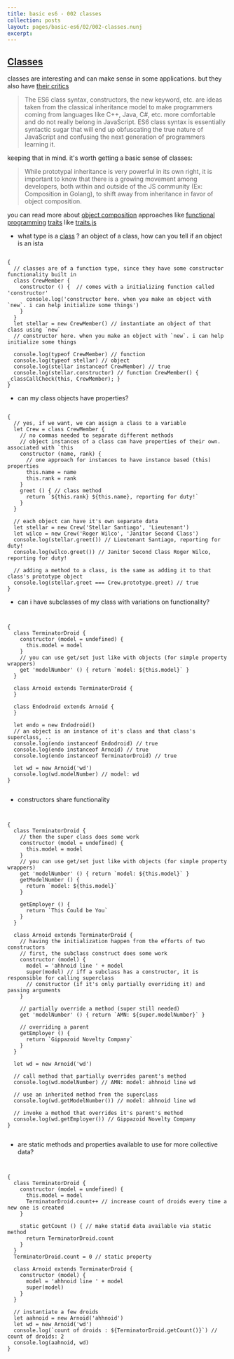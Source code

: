 ```yaml
---
title: basic es6 - 002 classes
collection: posts
layout: pages/basic-es6/02/002-classes.nunj
excerpt:
---
```


[Classes](https://developer.mozilla.org/en-US/docs/Web/JavaScript/Reference/Classes)
-------

classes are interesting and can make  sense in some applications. but they also have [their critics](https://github.com/joshburgess/not-awesome-es6-classes)

> The ES6 class syntax, constructors, the new keyword, etc. are ideas taken from the classical inheritance model to make programmers coming from languages like C++, Java, C#, etc. more comfortable and do not really belong in JavaScript. ES6 class syntax is essentially syntactic sugar that will end up obfuscating the true nature of JavaScript and confusing the next generation of programmers learning it.

keeping that in mind. it's worth getting a basic sense of classes:

> While prototypal inheritance is very powerful in its own right, it is important to know that there is a growing movement among developers, both within and outside of the JS community (Ex: Composition in Golang), to shift away from inheritance in favor of object composition.

you can read more about [object composition](https://medium.com/@dan_abramov/mixins-are-dead-long-live-higher-order-components-94a0d2f9e750) approaches like [functional programming](http://blog.ricardofilipe.com/post/javascript-composition-for-dummies) [traits](https://www.barbarianmeetscoding.com/blog/2016/01/04/safer-javascript-object-composition-with-traits-and-traits-dot-js/) like [traits.js](https://github.com/traitsjs/traits.js)  

* what type is a [class](https://googlechrome.github.io/samples/classes-es6/) ? an object of a class, how can you tell if an object is an ista

<pre><code class="language-js">
{
  // classes are of a function type, since they have some constructor functionality built in
  class CrewMember {
    constructor () {  // comes with a initializing function called 'constructor'
      console.log('constructor here. when you make an object with `new`. i can help initialize some things')
    }
  }
  let stellar = new CrewMember() // instantiate an object of that class using `new`
  // constructor here. when you make an object with `new`. i can help initialize some things

  console.log(typeof CrewMember) // function
  console.log(typeof stellar) // object
  console.log(stellar instanceof CrewMember) // true
  console.log(stellar.constructor) // function CrewMember() { _classCallCheck(this, CrewMember); }
}
</code></pre>

* can my class objects have properties?

<pre><code class="language-js">
{
  // yes, if we want, we can assign a class to a variable
  let Crew = class CrewMember {
    // no commas needed to separate different methods
    // object instances of a class can have properties of their own. associated with `this
    constructor (name, rank) {
      // one approach for instances to have instance based (this) properties
      this.name = name
      this.rank = rank
    }
    greet () { // class method
      return `${this.rank} ${this.name}, reporting for duty!`
    }
  }

  // each object can have it's own separate data
  let stellar = new Crew('Stellar Santiago', 'Lieutenant')
  let wilco = new Crew('Roger Wilco', 'Janitor Second Class')
  console.log(stellar.greet()) // Lieutenant Santiago, reporting for duty!
  console.log(wilco.greet()) // Janitor Second Class Roger Wilco, reporting for duty!

  // adding a method to a class, is the same as adding it to that class's prototype object
  console.log(stellar.greet === Crew.prototype.greet) // true
}
</code></pre>

* can i have subclasses of my class with variations on functionality?

<pre><code class="language-js">

{
  class TerminatorDroid {
    constructor (model = undefined) {
      this.model = model
    }
    // you can use get/set just like with objects (for simple property wrappers)
    get 'modelNumber' () { return `model: ${this.model}` }
  }

  class Arnoid extends TerminatorDroid {
  }

  class Endodroid extends Arnoid {
  }

  let endo = new Endodroid()
  // an object is an instance of it's class and that class's superclass, ..
  console.log(endo instanceof Endodroid) // true
  console.log(endo instanceof Arnoid) // true
  console.log(endo instanceof TerminatorDroid) // true

  let wd = new Arnoid('wd')
  console.log(wd.modelNumber) // model: wd
}

</code></pre>

* constructors share functionality

<pre><code class="language-js">

{
  class TerminatorDroid {
    // then the super class does some work
    constructor (model = undefined) {
      this.model = model
    }
    // you can use get/set just like with objects (for simple property wrappers)
    get 'modelNumber' () { return `model: ${this.model}` }
    getModelNumber () {
      return `model: ${this.model}`
    }

    getEmployer () {
      return `This Could be You`
    }
  }

  class Arnoid extends TerminatorDroid {
    // having the initialization happen from the efforts of two constructors
    // first, the subclass construct does some work
    constructor (model) {
      model = 'ahhnoid line ' + model
      super(model) // iff a subclass has a constructor, it is responsible for calling superclass
      // constructor (if it's only partially overriding it) and passing arguments
    }

    // partially override a method (super still needed)
    get 'modelNumber' () { return `AMN: ${super.modelNumber}` }

    // overriding a parent
    getEmployer () {
      return `Gippazoid Novelty Company`
    }
  }

  let wd = new Arnoid('wd')

  // call method that partially overrides parent's method
  console.log(wd.modelNumber) // AMN: model: ahhnoid line wd

  // use an inherited method from the superclass
  console.log(wd.getModelNumber()) // model: ahhnoid line wd

  // invoke a method that overrides it's parent's method
  console.log(wd.getEmployer()) // Gippazoid Novelty Company
}

</code></pre>

* are static methods and properties available to use for more collective data?

<pre><code class="language-js">

{
  class TerminatorDroid {
    constructor (model = undefined) {
      this.model = model
      TerminatorDroid.count++ // increase count of droids every time a new one is created
    }

    static getCount () { // make statid data available via static method
      return TerminatorDroid.count
    }
  }
  TerminatorDroid.count = 0 // static property

  class Arnoid extends TerminatorDroid {
    constructor (model) {
      model = 'ahhnoid line ' + model
      super(model)
    }
  }

  // instantiate a few droids
  let aahnoid = new Arnoid('ahhnoid')
  let wd = new Arnoid('wd')
  console.log(`count of droids : ${TerminatorDroid.getCount()}`) // count of droids: 2
  console.log(aahnoid, wd)
}
</code></pre>

<!---
<pre><code class="language-js">

</code></pre>
--->
